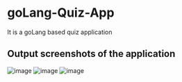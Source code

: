 # goLang-Quiz-App
It is a goLang based quiz application

## Output screenshots of the application
![image](https://github.com/user-attachments/assets/2d6c316a-ce3c-47eb-af03-2ab379d5d626)
![image](https://github.com/user-attachments/assets/9abb2887-431d-4c55-b31a-7a9d823d71a6)
![image](https://github.com/user-attachments/assets/c83682db-3e48-4b61-9519-1e7c53208d7a)
